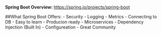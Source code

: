 **Spring Boot Overview:** https://spring.io/projects/spring-boot

##What Spring Boot Offers:
    - Security
    - Logging
    - Metrics
    - Connecting to DB
    - Easy to learn
    - Producion ready
    - Microservices
    - Dependency Injection (Built In)
    - Configureation
    - Great Community
